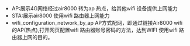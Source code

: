 - AP:展示4G网络经过air8000 转为ap 热点，给其他wifi 设备提供上网能力
- STA:展示air8000 使用wifi 路由器上网能力
- wifi_configuration_network_by_ap AP方式配网，即通过链接Air8000 wifi 的AP(热点),打开网页配置wifi 路由器账号密码的方法，达到WIFI 使用wifi 路由器上网的目的。